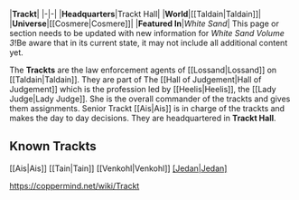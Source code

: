 |**Trackt**|
|-|-|
|**Headquarters**|Trackt Hall|
|**World**|[[Taldain\|Taldain]]|
|**Universe**|[[Cosmere\|Cosmere]]|
|**Featured In**|*White Sand*|
This page or section needs to be updated with new information for *White Sand Volume 3*!Be aware that in its current state, it may not include all additional content yet.

The **Trackts** are the law enforcement agents of [[Lossand\|Lossand]] on [[Taldain\|Taldain]]. They are part of The [[Hall of Judgement\|Hall of Judgement]] which is the profession led by [[Heelis\|Heelis]], the [[Lady Judge\|Lady Judge]]. She is the overall commander of the trackts and gives them assignments. Senior Trackt [[Ais\|Ais]] is in charge of the trackts and makes the day to day decisions. They are headquartered in **Trackt Hall**.

## Known Trackts
[[Ais\|Ais]]
[[Tain\|Tain]]
[[Venkohl\|Venkohl]]
[[Jedan\|Jedan]](deceased)


https://coppermind.net/wiki/Trackt